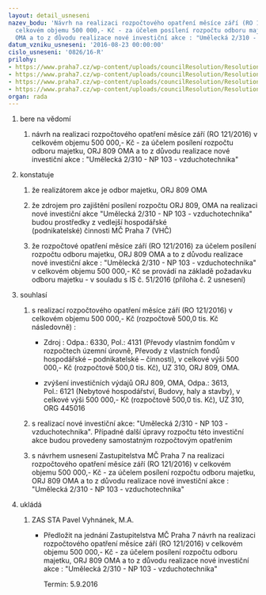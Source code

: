 ```yaml
---
layout: detail_usneseni
nazev_bodu: 'Návrh na realizaci rozpočtového opatření měsíce září (RO 121/2016) v
  celkovém objemu 500 000,- Kč - za účelem posílení rozpočtu odboru majetku, ORJ 809
  OMA a to z důvodu realizace nové investiční akce : "Umělecká 2/310 - NP 103 - vzduchotechnika"'
datum_vzniku_usneseni: '2016-08-23 00:00:00'
cislo_usneseni: '0826/16-R'
prilohy:
- https://www.praha7.cz/wp-content/uploads/councilResolution/Resolutions/27852/export/Duvodovazprava~95199.docx
- https://www.praha7.cz/wp-content/uploads/councilResolution/Resolutions/27852/export/IS_OMA_51_2016_Pozadaveknarozpoctoveopatreni~95198.doc
- https://www.praha7.cz/wp-content/uploads/councilResolution/Resolutions/27852/export/NavrhusneseniZMCPraha7~95197.pdf
- https://www.praha7.cz/wp-content/uploads/councilResolution/Resolutions/27852/export/export~298015.pdf
organ: rada
---
```

<ol class="urzList_view" id="urzList">
<li class="urzClass1" id=""><span name="1">bere na vědomí</span> 
<ol class="urzOlClass">
<li class="urzClass2" style="TEXT-ALIGN: left" id=""><span><p>návrh na realizaci rozpočtového opatření měsíce září (RO 121/2016) v celkovém objemu 500 000,- Kč - za účelem posílení rozpočtu odboru majetku, ORJ 809 OMA a to z důvodu realizace nové investiční akce : "Umělecká 2/310 - NP 103 - vzduchotechnika"</p></span></li></ol></li>
<li class="urzClass1" id=""><span name="6">konstatuje</span> 
<ol class="urzOlClass">
<li class="urzClass2" style="TEXT-ALIGN: left" id=""><span><p>že realizátorem akce je odbor majetku, ORJ 809 OMA</p></span></li>
<li class="urzClass2" style="TEXT-ALIGN: left" id=""><span><p>že zdrojem pro zajištění&nbsp;posílení rozpočtu&nbsp;ORJ 809, OMA na realizaci nové investiční&nbsp;akce "Umělecká 2/310 - NP 103 - vzduchotechnika" budou prostředky z vedlejší hospodářské (podnikatelské)&nbsp;činnosti&nbsp;MČ Praha 7 (VHČ)</p></span></li>
<li class="urzClass2" style="TEXT-ALIGN: left" id=""><span><p>že rozpočtové opatření měsíce září (RO 121/2016) za účelem posílení rozpočtu odboru majetku, ORJ 809 OMA a to z důvodu realizace nové investiční akce : "Umělecká 2/310 - NP 103 - vzduchotechnika" v celkovém objemu&nbsp;500 000,- Kč se provádí na základě požadavku odboru majetku - v souladu s IS č. 51/2016 (příloha č. 2 usnesení)</p></span></li></ol></li>
<li class="urzClass1" id=""><span name="26">souhlasí</span> 
<ol class="urzOlClass">
<li class="urzClass2" style="TEXT-ALIGN: left" id=""><span><p>s realizací rozpočtového opatření měsíce září (RO 121/2016) v celkovém objemu 500 000,- Kč (rozpočtově 500,0 tis. Kč následovně) :</p></span>
<ul class="urzUlClass">
<li class="urzClass3" style="TEXT-ALIGN: left" id=""><span><p>Zdroj : Odpa.: 6330, Pol.: 4131 (Převody vlastním fondům v rozpočtech územní úrovně, Převody z vlastních fondů hospodářské – podnikatelské – činnosti), v celkové výši&nbsp;500 000,- Kč&nbsp;(rozpočtově 500,0 tis. Kč), UZ 310,&nbsp;ORJ 809, OMA.</p></span></li>
<li class="urzClass3" style="TEXT-ALIGN: left" id=""><span><p>zvýšení investičních výdajů ORJ 809, OMA, Odpa.: 3613, Pol.:&nbsp;6121 (Nebytové hospodářství, Budovy, haly a stavby), v celkové výši&nbsp;500 000,- Kč (rozpočtově 500,0 tis. Kč),&nbsp;UZ 310, ORG 445016</p></span></li></ul></li>
<li class="urzClass2" style="TEXT-ALIGN: left" id=""><span><p>s realizací nové investiční akce: "Umělecká 2/310 - NP 103 - vzduchotechnika". Případné další úpravy rozpočtu této investiční akce budou provedeny samostatným rozpočtovým opatřením</p></span></li>
<li class="urzClass2" style="TEXT-ALIGN: left" id=""><span><p>s návrhem usnesení Zastupitelstva MČ Praha 7 na&nbsp;realizaci rozpočtového opatření měsíce září (RO 121/2016) v celkovém objemu&nbsp;500 000,- Kč - za účelem posílení rozpočtu odboru majetku, ORJ 809 OMA a to z důvodu realizace nové investiční akce : "Umělecká 2/310 - NP 103 - vzduchotechnika"</p></span></li></ol></li><li class="urzClass1" id="urzUkoly"><span name="1">ukládá</span><ol class="urzOlClass"><li class="urzClass2"><span><p>ZAS STA Pavel Vyhnánek, M.A.</p></span><ul class="urzUlClass"><li class="urzClass3"><span><p>Předložit na jednání Zastupitelstva MČ Praha 7 návrh na realizaci rozpočtového opatření měsíce září (RO 121/2016) v celkovém objemu 500 000,- Kč - za účelem posílení rozpočtu odboru majetku, ORJ 809 OMA a to z důvodu realizace nové investiční akce : "Umělecká 2/310 - NP 103 - vzduchotechnika"</p></span><span class="urzUkolTermin">  Termín:&nbsp;5.9.2016</span></li></ul></li></ol></li>
</ol>